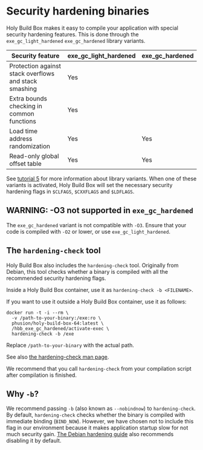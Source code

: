 # Security hardening binaries

Holy Build Box makes it easy to compile your application with special security hardening features. This is done through the `exe_gc_light_hardened` `exe_gc_hardened` library variants.

| Security feature                                      | exe_gc_light_hardened | exe_gc_hardened |
|-------------------------------------------------------|-----------------------|-----------------|
| Protection against stack overflows and stack smashing | Yes                   |                 |
| Extra bounds checking in common functions             | Yes                   |                 |
| Load time address randomization                       | Yes                   | Yes             |
| Read-only global offset table                         | Yes                   | Yes             |

See [tutorial 5](TUTORIAL-5-LIBRARY-VARIANTS) for more information about library variants. When one of these variants is activated, Holy Build Box will set the necessary security hardening flags in `$CLFAGS`, `$CXXFLAGS` and `$LDFLAGS`.

## WARNING: -O3 not supported in `exe_gc_hardened`

The `exe_gc_hardened` variant is not compatible with `-O3`. Ensure that your code is compiled with `-O2` or lower, or use `exe_gc_light_hardened`.

## The `hardening-check` tool

Holy Build Box also includes the `hardening-check` tool. Originally from Debian, this tool checks whether a binary is compiled with all the recommended security hardening flags.

Inside a Holy Build Box container, use it as `hardening-check -b <FILENAME>`.

If you want to use it outside a Holy Build Box container, use it as follows:

    docker run -t -i --rm \
      -v /path-to-your-binary:/exe:ro \
      phusion/holy-build-box-64:latest \
      /hbb_exe_gc_hardened/activate-exec \
      hardening-check -b /exe

Replace `/path-to-your-binary` with the actual path.

See also [the hardening-check man page](http://manpages.ubuntu.com/manpages/trusty/man1/hardening-check.1.html).

We recommend that you call `hardening-check` from your compilation script after compilation is finished.

## Why `-b`?

We recommend passing `-b` (also known as `--nobindnow`) to `hardening-check`. By default, `hardening-check` checks whether the binary is compiled with immediate binding (`BIND_NOW`). However, we have chosen not to include this flag in our environment because it makes application startup slow for not much security gain. [The Debian hardening guide](https://wiki.debian.org/HardeningWalkthrough) also recommends disabling it by default.
